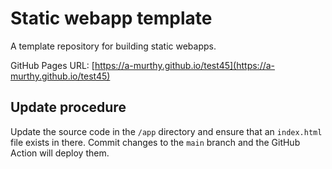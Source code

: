 # Static webapp template

A template repository for building static webapps.

GitHub Pages URL: [https://a-murthy.github.io/test45](https://a-murthy.github.io/test45)

## Update procedure

Update the source code in the `/app` directory and ensure that an `index.html` file exists in there. Commit changes to the `main` branch and the GitHub Action will deploy them.